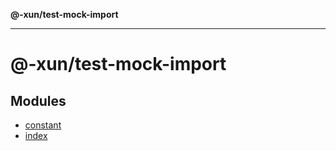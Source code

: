 **@-xun/test-mock-import**

***

# @-xun/test-mock-import

## Modules

- [constant](constant/README.md)
- [index](index/README.md)
